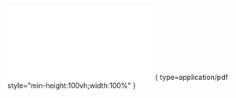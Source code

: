 ![Alt text](<../artifacts/CS345-Algorithms-II-Algorithm-Design-by-Jon-Kleinberg-Eva-Tardos.pdf>){ type=application/pdf style="min-height:100vh;width:100%" }
